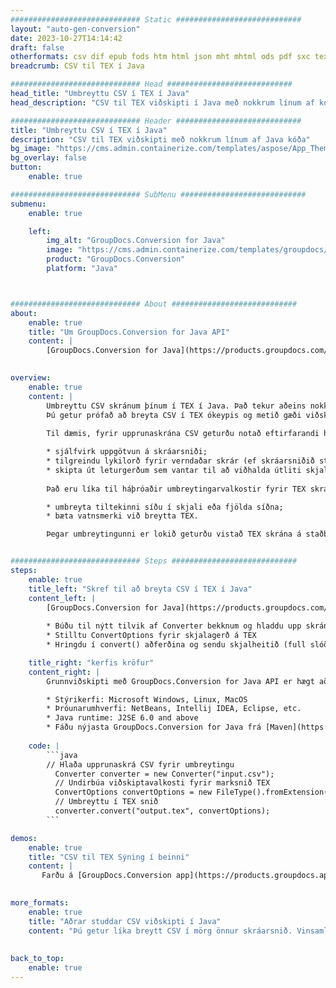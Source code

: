 ```yaml
---
############################# Static ############################
layout: "auto-gen-conversion"
date: 2023-10-27T14:14:42
draft: false
otherformats: csv dif epub fods htm html json mht mhtml ods pdf sxc tex tsv xlam xls xlsb xlsm xlsx xlt xltm xltx xml xps
breadcrumb: CSV til TEX í Java

############################# Head ############################
head_title: "Umbreyttu CSV í TEX í Java"
head_description: "CSV til TEX viðskipti í Java með nokkrum línum af kóða. Umbreyttu yfir 160 skráarsniðum með því að nota GroupDocs skjalabreytingarforritaskil fyrir Java"

############################# Header ############################
title: "Umbreyttu CSV í TEX í Java"
description: "CSV til TEX viðskipti með nokkrum línum af Java kóða"
bg_image: "https://cms.admin.containerize.com/templates/aspose/App_Themes/V3/images/bg/header1.png"
bg_overlay: false
button:
    enable: true

############################# SubMenu ############################
submenu:
    enable: true

    left:
        img_alt: "GroupDocs.Conversion for Java"
        image: "https://cms.admin.containerize.com/templates/groupdocs/images/product-logos/90x90-noborder/groupdocs-conversion-java.png"
        product: "GroupDocs.Conversion"
        platform: "Java"



############################# About ############################
about:
    enable: true
    title: "Um GroupDocs.Conversion for Java API"
    content: |
        [GroupDocs.Conversion for Java](https://products.groupdocs.com/conversion/java/) er háþróað forritaskil til að breyta skráarsniði til að breyta á milli vinsælra mynda- og skjalasniða eins og Microsoft Office, OpenDocument, PDF, HTML, tölvupóst, CAD. og margt fleira með örfáum línum af kóða. Innbyggt API greinir sjálfkrafa snið upprunalegu skjala og býður upp á marga möguleika til að sérsníða breytt skjöl. Ásamt því að draga upplýsingar úr skjali, styður það sjálfgefið að vista niðurstöður umbreytinganna á staðbundinn disk. Hins vegar er hægt að styðja hvers konar skyndiminni með því að innleiða viðeigandi viðmót - Amazon S3, Dropbox, Google Drive, Windows Azure, Reddis, eða einhver önnur.
    

overview:
    enable: true
    content: |
        Umbreyttu CSV skránum þínum í TEX í Java. Það tekur aðeins nokkrar línur af Java kóða á hvaða vettvang sem þú velur, eins og Windows, Linux, macOS.
        Þú getur prófað að breyta CSV í TEX ókeypis og metið gæði viðskiptaniðurstaðna. Ásamt einföldum skráabreytingarforskriftum geturðu prófað flóknari valkosti til að hlaða CSV frumskránni og geyma TEX úttakið. 
        
        Til dæmis, fyrir upprunaskrána CSV geturðu notað eftirfarandi hleðsluvalkosti:

        * sjálfvirk uppgötvun á skráarsniði;
        * tilgreindu lykilorð fyrir verndaðar skrár (ef skráarsniðið styður það);
        * skipta út leturgerðum sem vantar til að viðhalda útliti skjalsins.
        
        Það eru líka til háþróaðir umbreytingarvalkostir fyrir TEX skrána:

        * umbreyta tiltekinni síðu í skjali eða fjölda síðna;
        * bæta vatnsmerki við breytta TEX.

        Þegar umbreytingunni er lokið geturðu vistað TEX skrána á staðbundinni skráarslóð þinni eða í hvaða geymslu sem er þriðja aðila eins og FTP, Amazon S3, Google Drive, Dropbox osfrv. Athugaðu - til að umbreyta CSV til TEX, þú þarft ekki að setja upp neinn viðbótarhugbúnað, eins og MS Office, Open Office, Adobe Acrobat Reader o.s.frv.


############################# Steps ############################
steps:
    enable: true
    title_left: "Skref til að breyta CSV í TEX í Java"
    content_left: |
        [GroupDocs.Conversion for Java](https://products.groupdocs.com/conversion/java/) gerir forriturum kleift að umbreyta CSV skrá auðveldlega í TEX með nokkrum línum af kóða.
        
        * Búðu til nýtt tilvik af Converter bekknum og hladdu upp skránni CSV með fullri slóð
        * Stilltu ConvertOptions fyrir skjalagerð á TEX
        * Hringdu í convert() aðferðina og sendu skjalheitið (full slóð) og snið (TEX) sem færibreytu

    title_right: "kerfis kröfur"
    content_right: |
        Grunnviðskipti með GroupDocs.Conversion for Java API er hægt að gera með örfáum línum af kóða. API okkar eru studd á öllum helstu kerfum og stýrikerfum. Áður en þú keyrir kóðann hér að neðan skaltu ganga úr skugga um að þú hafir eftirfarandi forsendur uppsettar á kerfinu þínu.

        * Stýrikerfi: Microsoft Windows, Linux, MacOS
        * Þróunarumhverfi: NetBeans, Intellij IDEA, Eclipse, etc.
        * Java runtime: J2SE 6.0 and above
        * Fáðu nýjasta GroupDocs.Conversion for Java frá [Maven](https://repository.groupdocs.com/webapp/#/artifacts/browse/tree/General/repo/com/groupdocs/groupdocs-conversion)
         
    code: |
        ```java    
        // Hlaða upprunaskrá CSV fyrir umbreytingu
          Converter converter = new Converter("input.csv");
          // Undirbúa viðskiptavalkosti fyrir marksnið TEX
          ConvertOptions convertOptions = new FileType().fromExtension("tex").getConvertOptions();
          // Umbreyttu í TEX snið
          converter.convert("output.tex", convertOptions);
        ```

demos:
    enable: true
    title: "CSV til TEX Sýning í beinni"
    content: |
       Farðu á [GroupDocs.Conversion app](https://products.groupdocs.app/conversion/family) vefsíðu okkar og reyndu CSV í TEX viðskipti núna. Ókeypis kynningin hefur eftirfarandi kosti
          

more_formats:
    enable: true
    title: "Aðrar studdar CSV viðskipti í Java"
    content: "Þú getur líka breytt CSV í mörg önnur skráarsnið. Vinsamlegast skoðaðu listann hér að neðan."
       
       
back_to_top:
    enable: true
---
```

